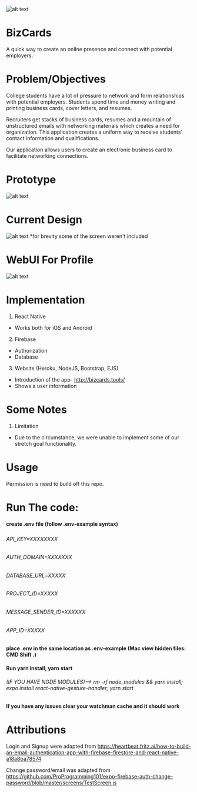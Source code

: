 ![alt text](https://github.com/tfiedler14/BizCards/blob/master/assets/logo1.png "Bizcards")

# BizCards
A quick way to create an online presence and connect with potential employers. 

# Problem/Objectives
College students have a lot of pressure to network and form relationships with potential employers. Students spend time and money writing and printing business cards, cover letters, and resumes. 

Recruiters get stacks of business cards, resumes and a mountain of unstructured emails with networking materials which creates a need for organization. This application creates a uniform way to receive students’ contact information and qualifications. 

Our application allows users to create an electronic business card to facilitate networking connections. 

# Prototype 
![alt text](https://github.com/tfiedler14/BizCards/blob/master/assets/finDesign.png "prototype")

# Current Design 
![alt text](https://github.com/tfiedler14/BizCards/blob/master/assets/curDesign.png "prototype")
*for brevity some of the screen weren't included
# WebUI For Profile
![alt text](https://github.com/tfiedler14/BizCards/blob/master/assets/WebGUI.png "prototype")

# Implementation
1. React Native
  - Works both for iOS and Android 
  
2. Firebase
  - Authorization
  - Database
  
3. Website (Heroku, NodeJS, Bootstrap, EJS)
  - Introduction of the app- http://bizcards.tools/
  - Shows a user information


# Some Notes
1. Limitation
  - Due to the  circumstance, we were unable to implement some of our stretch goal functionality.

# Usage
Permission is need to build off this repo.


# Run The code:
#### create .env file (follow .env-example syntax)
#####
###### API_KEY=XXXXXXXX
###### AUTH_DOMAIN=XXXXXXX
###### DATABASE_URL=XXXXX
###### PROJECT_ID=XXXXX
###### MESSAGE_SENDER_ID=XXXXXX
###### APP_ID=XXXXX
#####
#### place .env in the same location as .env-example (Mac view hidden files: CMD Shift .)
#### Run yarn install; yarn start
###### (IF YOU HAVE NODE MODULES)--> rm -rf node_modules && yarn install; expo install react-native-gesture-handler; yarn start
#### If you have any issues clear your watchman cache and it should work 

# Attributions
Login and Signup were adapted from https://heartbeat.fritz.ai/how-to-build-an-email-authentication-app-with-firebase-firestore-and-react-native-a18a8ba78574 

Change password/email was adapted from https://github.com/ProProgramming101/expo-firebase-auth-change-password/blob/master/screens/TestScreen.js 

